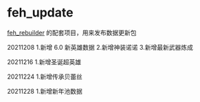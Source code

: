 # feh_update

[feh_rebuilder](https://github.com/srew33/feh_rebuilder) 的配套项目，用来发布数据更新包

20211208 1.新增 6.0 新英雄数据 2.新增神装诺诺 3.新增最新武器炼成

20211216 1.新增圣诞超英雄

20211224 1.新增传承贝蕾丝

20211228 1.新增新年池数据
